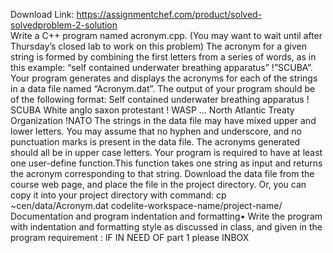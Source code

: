 Download Link: https://assignmentchef.com/product/solved-solvedproblem-2-solution
<br>
Write a C++ program named acronym.cpp. (You may want to wait until after Thursday’s closed lab to work on this problem) The acronym for a given string is formed by combining the first letters from a series of words, as in this example: “self contained underwater breathing apparatus” !”SCUBA”. Your program generates and displays the acronyms for each of the strings in a data file named “Acronym.dat”. The output of your program should be of the following format: Self contained underwater breathing apparatus ! SCUBA White anglo saxon protestant ! WASP … North Atlantic Treaty Organization !NATO The strings in the data file may have mixed upper and lower letters. You may assume that no hyphen and underscore, and no punctuation marks is present in the data file. The acronyms generated should all be in upper case letters. Your program is required to have at least one user-define function.This function takes one string as input and returns the acronym corresponding to that string. Download the data file from the course web page, and place the file in the project directory. Or, you can copy it into your project directory with command: cp ~cen/data/Acronym.dat codelite-workspace-name/project-name/ Documentation and program indentation and formatting• Write the program with indentation and formatting style as discussed in class, and given in the program requirement : IF IN NEED OF part 1 please INBOX